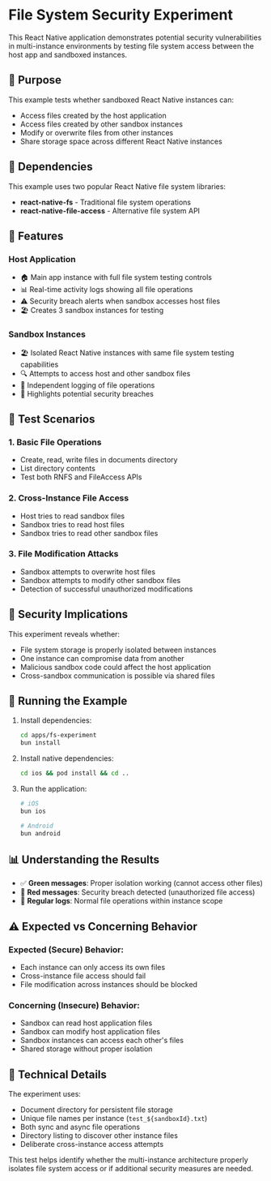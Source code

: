 # File System Security Experiment

This React Native application demonstrates potential security vulnerabilities in multi-instance environments by testing file system access between the host app and sandboxed instances.

## 🎯 Purpose

This example tests whether sandboxed React Native instances can:
- Access files created by the host application
- Access files created by other sandbox instances  
- Modify or overwrite files from other instances
- Share storage space across different React Native instances

## 🔧 Dependencies

This example uses two popular React Native file system libraries:
- **react-native-fs** - Traditional file system operations
- **react-native-file-access** - Alternative file system API

## 📱 Features

### Host Application
- 🏠 Main app instance with full file system testing controls
- 📊 Real-time activity logs showing all file operations
- ⚠️ Security breach alerts when sandbox accesses host files
- 🏖️ Creates 3 sandbox instances for testing

### Sandbox Instances  
- 🏖️ Isolated React Native instances with same file system testing capabilities
- 🔍 Attempts to access host and other sandbox files
- 📝 Independent logging of file operations
- 🚨 Highlights potential security breaches

## 🧪 Test Scenarios

### 1. Basic File Operations
- Create, read, write files in documents directory
- List directory contents
- Test both RNFS and FileAccess APIs

### 2. Cross-Instance File Access
- Host tries to read sandbox files
- Sandbox tries to read host files
- Sandbox tries to read other sandbox files

### 3. File Modification Attacks
- Sandbox attempts to overwrite host files
- Sandbox attempts to modify other sandbox files
- Detection of successful unauthorized modifications

## 🚨 Security Implications

This experiment reveals whether:
- File system storage is properly isolated between instances
- One instance can compromise data from another
- Malicious sandbox code could affect the host application
- Cross-sandbox communication is possible via shared files

## 🚀 Running the Example

1. Install dependencies:
   ```bash
   cd apps/fs-experiment
   bun install
   ```

2. Install native dependencies:
   ```bash
   cd ios && pod install && cd ..
   ```

3. Run the application:
   ```bash
   # iOS
   bun ios
   
   # Android  
   bun android
   ```

## 📊 Understanding the Results

- ✅ **Green messages**: Proper isolation working (cannot access other files)
- 🚨 **Red messages**: Security breach detected (unauthorized file access)
- 📝 **Regular logs**: Normal file operations within instance scope

## ⚠️ Expected vs Concerning Behavior

### Expected (Secure) Behavior:
- Each instance can only access its own files
- Cross-instance file access should fail
- File modification across instances should be blocked

### Concerning (Insecure) Behavior:
- Sandbox can read host application files
- Sandbox can modify host application files
- Sandbox instances can access each other's files
- Shared storage without proper isolation

## 🔧 Technical Details

The experiment uses:
- Document directory for persistent file storage
- Unique file names per instance (`test_${sandboxId}.txt`)
- Both sync and async file operations
- Directory listing to discover other instance files
- Deliberate cross-instance access attempts

This test helps identify whether the multi-instance architecture properly isolates file system access or if additional security measures are needed.
